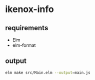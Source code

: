 # ikenox-info

## requirements

- Elm
- elm-format

## output

```sh
elm make src/Main.elm --output=main.js
```
